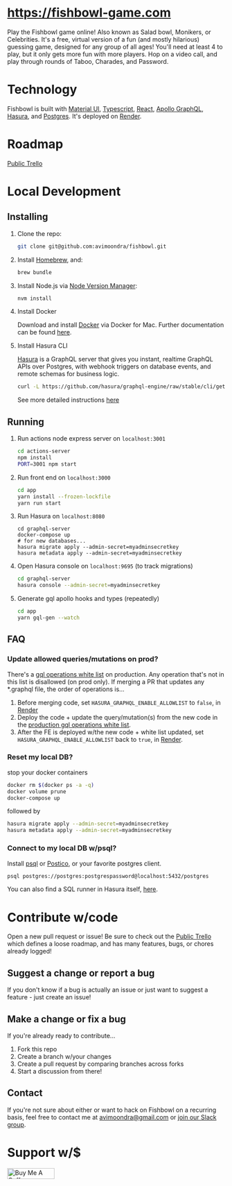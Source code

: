 # https://fishbowl-game.com

Play the Fishbowl game online! Also known as Salad bowl, Monikers, or Celebrities. It's a free, virtual version of a fun (and mostly hilarious) guessing game, designed for any group of all ages! You'll need at least 4 to play, but it only gets more fun with more players. Hop on a video call, and play through rounds of Taboo, Charades, and Password.

# Technology

Fishbowl is built with [Material UI](https://material-ui.com/), [Typescript](https://www.typescriptlang.org/), [React](https://reactjs.org/), [Apollo GraphQL](https://www.apollographql.com/), [Hasura](https://hasura.io/), and [Postgres](https://www.postgresql.org/). It's deployed on [Render](https://render.com/).

# Roadmap

[Public Trello](https://trello.com/b/xxUmKj7q/fishbowl-game)

# Local Development

## Installing

1. Clone the repo:

    ```bash
    git clone git@github.com:avimoondra/fishbowl.git
    ```

2. Install [Homebrew](https://brew.sh/), and:

    ```bash
    brew bundle
    ```

3. Install Node.js via [Node Version Manager](https://github.com/nvm-sh/nvm):

    ```bash
    nvm install
    ```

4. Install Docker

    Download and install [Docker](https://docs.docker.com/docker-for-mac/install/) via Docker for Mac. Further documentation can be found [here](https://docs.docker.com/engine/docker-overview/).

5. Install Hasura CLI

    [Hasura](https://hasura.io/) is a GraphQL server that gives you instant, realtime GraphQL APIs over Postgres, with webhook triggers on database events, and remote schemas for business logic.

    ```bash
    curl -L https://github.com/hasura/graphql-engine/raw/stable/cli/get.sh | bash
    ```

    See more detailed instructions [here](https://hasura.io/docs/1.0/graphql/manual/hasura-cli/install-hasura-cli.html)

## Running

1. Run actions node express server on `localhost:3001`

    ```bash
    cd actions-server
    npm install
    PORT=3001 npm start
    ```

2. Run front end on `localhost:3000`

    ```bash
    cd app
    yarn install --frozen-lockfile
    yarn run start
    ```

3. Run Hasura on `localhost:8080`

    ```
    cd graphql-server
    docker-compose up
    # for new databases...
    hasura migrate apply --admin-secret=myadminsecretkey
    hasura metadata apply --admin-secret=myadminsecretkey
    ```

4. Open Hasura console on `localhost:9695` (to track migrations)

    ```bash
    cd graphql-server
    hasura console --admin-secret=myadminsecretkey
    ```

5. Generate gql apollo hooks and types (repeatedly)

    ```bash
    cd app
    yarn gql-gen --watch
    ```
## FAQ

### Update allowed queries/mutations on prod?

There's a [gql operations white list](https://fishbowl-graphql.onrender.com/console/settings/allowed-queries) on production. Any operation that's not in this list is disallowed (on prod only). If merging a PR that updates any *.graphql file, the order of operations is...

1. Before merging code, set `HASURA_GRAPHQL_ENABLE_ALLOWLIST` to `false`, in [Render](https://dashboard.render.com/web/srv-bqave7tp1qr5voljem1g/env)
2. Deploy the code + update the query/mutation(s) from the new code in the [production gql operations white list](https://fishbowl-graphql.onrender.com/console/settings/allowed-queries).
3. After the FE is deployed w/the new code + white list updated, set `HASURA_GRAPHQL_ENABLE_ALLOWLIST` back to `true`, in [Render](https://dashboard.render.com/web/srv-bqave7tp1qr5voljem1g/env).

### Reset my local DB?

stop your docker containers
```bash
docker rm $(docker ps -a -q)
docker volume prune
docker-compose up
```

followed by
```bash
hasura migrate apply --admin-secret=myadminsecretkey
hasura metadata apply --admin-secret=myadminsecretkey
```

### Connect to my local DB w/psql?

Install [psql](https://www.postgresql.org/docs/9.3/app-psql.html) or [Postico](https://eggerapps.at/postico/), or your favorite postgres client.

```bash
psql postgres://postgres:postgrespassword@localhost:5432/postgres
```

You can also find a SQL runner in Hasura itself, [here](http://localhost:9695/data/sql).

# Contribute w/code

Open a new pull request or issue! Be sure to check out the [Public Trello](https://trello.com/b/xxUmKj7q/fishbowl-game) which defines a loose roadmap, and has many features, bugs, or chores already logged!

## Suggest a change or report a bug

If you don't know if a bug is actually an issue or just want to suggest a feature - just create an issue!

## Make a change or fix a bug

If you're already ready to contribute...

1. Fork this repo
2. Create a branch w/your changes
3. Create a pull request by comparing branches across forks
4. Start a discussion from there!

## Contact

If you're not sure about either or want to hack on Fishbowl on a recurring basis, feel free to contact me at [avimoondra@gmail.com](mailto:avimoondra@gmail.com) or [join our Slack group](https://join.slack.com/t/fishbowl-game/shared_invite/zt-dzi7puk6-Dpcg748SKqoBeRqZOfV7~g).

# Support w/\$

<a href="https://www.buymeacoffee.com/fishbowlgame" target="_blank"><img src="https://cdn.buymeacoffee.com/buttons/default-orange.png" alt="Buy Me A Coffee" style="height: 25.5px !important;width: 108.5px !important;" ></a>
